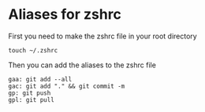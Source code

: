 # Aliases for zshrc

First you need to make the zshrc file in your root directory

```
touch ~/.zshrc
```

Then you can add the aliases to the zshrc file

```
gaa: git add --all
gac: git add "." && git commit -m
gp: git push
gpl: git pull
```
